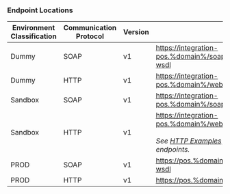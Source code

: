 ### Endpoint Locations

Environment<br/>Classification | Communication<br/>Protocol | Version | URL
----------|----------|----------|----------
Dummy | SOAP | v1 | <a href="https://integration-pos.%domain%/soap/v1/TestService.svc?wsdl">https://integration-pos.%domain%/soap/v1/TestService.svc?wsdl</a>
Dummy | HTTP | v1 | <a href="https://integration-pos.%domain%/webapi/v1/Test">https://integration-pos.%domain%/webapi/v1/Test</a>
Sandbox | SOAP | v1 | <a href="https://integration-pos.%domain%/soap/v1/Service.svc?wsdl">https://integration-pos.%domain%/soap/v1/Service.svc?wsdl</a>
Sandbox | HTTP | v1 | <a href="https://integration-pos.%domain%/webapi/v1/">https://integration-pos.%domain%/webapi/v1/</a><br/><br/><em>See <a href="/api_information/http_examples/">HTTP Examples</a> for a list of specific endpoints.</em>
PROD | SOAP | v1 | <a href="https://pos.%domain%/soap/v1/Service.svc?wsdl">https://pos.%domain%/soap/v1/Service.svc?wsdl</a>
PROD | HTTP | v1 | <a href="https://pos.%domain%/webapi/v1/">https://pos.%domain%/webapi/v1/</a>
